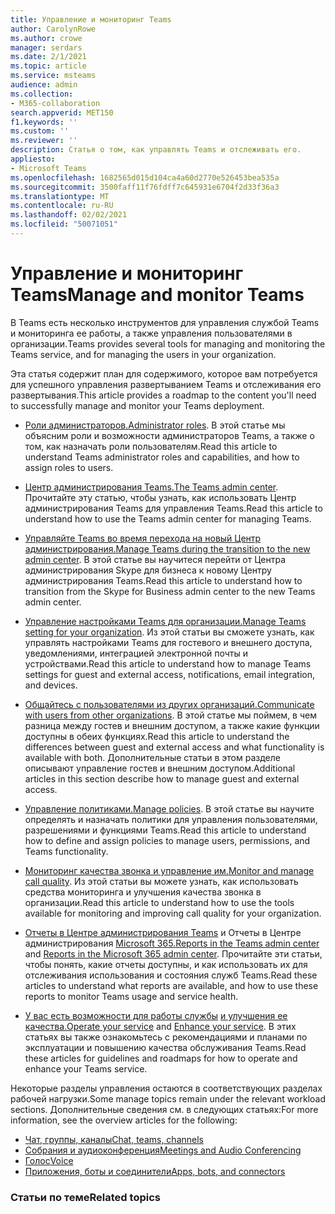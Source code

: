 ```yaml
---
title: Управление и мониторинг Teams
author: CarolynRowe
ms.author: crowe
manager: serdars
ms.date: 2/1/2021
ms.topic: article
ms.service: msteams
audience: admin
ms.collection:
- M365-collaboration
search.appverid: MET150
f1.keywords: ''
ms.custom: ''
ms.reviewer: ''
description: Статья о том, как управлять Teams и отслеживать его.
appliesto:
- Microsoft Teams
ms.openlocfilehash: 1682565d015d104ca4a60d2770e526453bea535a
ms.sourcegitcommit: 3500faff11f76fdff7c645931e6704f2d33f36a3
ms.translationtype: MT
ms.contentlocale: ru-RU
ms.lasthandoff: 02/02/2021
ms.locfileid: "50071051"
---
```

# <a name="manage-and-monitor-teams"></a><span data-ttu-id="9a7d2-103">Управление и мониторинг Teams</span><span class="sxs-lookup"><span data-stu-id="9a7d2-103">Manage and monitor Teams</span></span>

<span data-ttu-id="9a7d2-104">В Teams есть несколько инструментов для управления службой Teams и мониторинга ее работы, а также управления пользователями в организации.</span><span class="sxs-lookup"><span data-stu-id="9a7d2-104">Teams provides several tools for managing and monitoring the Teams service, and for managing the users in your organization.</span></span>

<span data-ttu-id="9a7d2-105">Эта статья содержит план для содержимого, которое вам потребуется для успешного управления развертыванием Teams и отслеживания его развертывания.</span><span class="sxs-lookup"><span data-stu-id="9a7d2-105">This article provides a roadmap to the content you'll need to successfully manage and monitor your Teams deployment.</span></span>

- <span data-ttu-id="9a7d2-106">[Роли администраторов.](using-admin-roles.md)</span><span class="sxs-lookup"><span data-stu-id="9a7d2-106">[Administrator roles](using-admin-roles.md).</span></span> <span data-ttu-id="9a7d2-107">В этой статье мы объясним роли и возможности администраторов Teams, а также о том, как назначать роли пользователям.</span><span class="sxs-lookup"><span data-stu-id="9a7d2-107">Read this article to understand Teams administrator roles and capabilities, and how to assign roles to users.</span></span>

- <span data-ttu-id="9a7d2-108">[Центр администрирования Teams.](manage-teams-in-modern-portal.md)</span><span class="sxs-lookup"><span data-stu-id="9a7d2-108">[The Teams admin center](manage-teams-in-modern-portal.md).</span></span> <span data-ttu-id="9a7d2-109">Прочитайте эту статью, чтобы узнать, как использовать Центр администрирования Teams для управления Teams.</span><span class="sxs-lookup"><span data-stu-id="9a7d2-109">Read this article to understand how to use the Teams admin center for managing Teams.</span></span>  

- <span data-ttu-id="9a7d2-110">[Управляйте Teams во время перехода на новый Центр администрирования.](manage-teams-skypeforbusiness-admin-center.md)</span><span class="sxs-lookup"><span data-stu-id="9a7d2-110">[Manage Teams during the transition to the new admin center](manage-teams-skypeforbusiness-admin-center.md).</span></span> <span data-ttu-id="9a7d2-111">В этой статье вы научитеся перейти от Центра администрирования Skype для бизнеса к новому Центру администрирования Teams.</span><span class="sxs-lookup"><span data-stu-id="9a7d2-111">Read this article to understand how to transition from the Skype for Business admin center to the new Teams admin center.</span></span> 

- <span data-ttu-id="9a7d2-112">[Управление настройками Teams для организации.](enable-features-office-365.md)</span><span class="sxs-lookup"><span data-stu-id="9a7d2-112">[Manage Teams setting for your organization](enable-features-office-365.md).</span></span> <span data-ttu-id="9a7d2-113">Из этой статьи вы сможете узнать, как управлять настройками Teams для гостевого и внешнего доступа, уведомлениями, интеграцией электронной почты и устройствами.</span><span class="sxs-lookup"><span data-stu-id="9a7d2-113">Read this article to understand how to manage Teams settings for guest and external access, notifications, email integration, and devices.</span></span>  

- <span data-ttu-id="9a7d2-114">[Общайтесь с пользователями из других организаций.](communicate-with-users-from-other-organizations.md)</span><span class="sxs-lookup"><span data-stu-id="9a7d2-114">[Communicate with users from other organizations](communicate-with-users-from-other-organizations.md).</span></span> <span data-ttu-id="9a7d2-115">В этой статье мы поймем, в чем разница между гостев и внешним доступом, а также какие функции доступны в обеих функциях.</span><span class="sxs-lookup"><span data-stu-id="9a7d2-115">Read this article to understand the differences between guest and external access and what functionality is available with both.</span></span> <span data-ttu-id="9a7d2-116">Дополнительные статьи в этом разделе описывают управление гостев и внешним доступом.</span><span class="sxs-lookup"><span data-stu-id="9a7d2-116">Additional articles in this section describe how to manage guest and external access.</span></span>

- <span data-ttu-id="9a7d2-117">[Управление политиками.](assign-policies.md)</span><span class="sxs-lookup"><span data-stu-id="9a7d2-117">[Manage policies](assign-policies.md).</span></span> <span data-ttu-id="9a7d2-118">В этой статье вы научите определять и назначать политики для управления пользователями, разрешениями и функциями Teams.</span><span class="sxs-lookup"><span data-stu-id="9a7d2-118">Read this article to understand how to define and assign policies to manage users, permissions, and Teams functionality.</span></span>

- <span data-ttu-id="9a7d2-119">[Мониторинг качества звонка и управление им.](monitor-call-quality-qos.md)</span><span class="sxs-lookup"><span data-stu-id="9a7d2-119">[Monitor and manage call quality](monitor-call-quality-qos.md).</span></span> <span data-ttu-id="9a7d2-120">Из этой статьи вы можете узнать, как использовать средства мониторинга и улучшения качества звонка в организации.</span><span class="sxs-lookup"><span data-stu-id="9a7d2-120">Read this article to understand how to use the tools available for monitoring and improving call quality for your organization.</span></span>

- <span data-ttu-id="9a7d2-121">[Отчеты в Центре администрирования Teams](teams-analytics-and-reports/teams-reporting-reference.md) и Отчеты в Центре администрирования [Microsoft 365.](teams-activity-reports.md)</span><span class="sxs-lookup"><span data-stu-id="9a7d2-121">[Reports in the Teams admin center](teams-analytics-and-reports/teams-reporting-reference.md) and [Reports in the Microsoft 365 admin center](teams-activity-reports.md).</span></span> <span data-ttu-id="9a7d2-122">Прочитайте эти статьи, чтобы понять, какие отчеты доступны, и как использовать их для отслеживания использования и состояния служб Teams.</span><span class="sxs-lookup"><span data-stu-id="9a7d2-122">Read these articles to understand what reports are available, and how to use these reports to monitor Teams usage and service health.</span></span>

- <span data-ttu-id="9a7d2-123">[У вас есть возможности для работы службы](teams-analytics-and-reports/teams-reporting-reference.md) [и улучшения ее качества.](upgrade-enhance-my-service.md)</span><span class="sxs-lookup"><span data-stu-id="9a7d2-123">[Operate your service](teams-analytics-and-reports/teams-reporting-reference.md) and [Enhance your service](upgrade-enhance-my-service.md).</span></span> <span data-ttu-id="9a7d2-124">В этих статьях вы также ознакомьтесь с рекомендациями и планами по эксплуатации и повышению качества обслуживания Teams.</span><span class="sxs-lookup"><span data-stu-id="9a7d2-124">Read these articles for guidelines and roadmaps for how to operate and enhance your Teams service.</span></span>

<span data-ttu-id="9a7d2-125">Некоторые разделы управления остаются в соответствующих разделах рабочей нагрузки.</span><span class="sxs-lookup"><span data-stu-id="9a7d2-125">Some manage topics remain under the relevant workload sections.</span></span> <span data-ttu-id="9a7d2-126">Дополнительные сведения см. в следующих статьях:</span><span class="sxs-lookup"><span data-stu-id="9a7d2-126">For more information, see the overview articles for the following:</span></span>

- [<span data-ttu-id="9a7d2-127">Чат, группы, каналы</span><span class="sxs-lookup"><span data-stu-id="9a7d2-127">Chat, teams, channels</span></span>](deploy-chat-teams-channels-microsoft-teams-landing-page.md)
- [<span data-ttu-id="9a7d2-128">Собрания и аудиоконференция</span><span class="sxs-lookup"><span data-stu-id="9a7d2-128">Meetings and Audio Conferencing</span></span>](deploy-meetings-microsoft-teams-landing-page.md)
- [<span data-ttu-id="9a7d2-129">Голос</span><span class="sxs-lookup"><span data-stu-id="9a7d2-129">Voice</span></span>](cloud-voice-landing-page.md)
- [<span data-ttu-id="9a7d2-130">Приложения, боты и соединители</span><span class="sxs-lookup"><span data-stu-id="9a7d2-130">Apps, bots, and connectors</span></span>](deploy-apps-microsoft-teams-landing-page.md)


### <a name="related-topics"></a><span data-ttu-id="9a7d2-131">Статьи по теме</span><span class="sxs-lookup"><span data-stu-id="9a7d2-131">Related topics</span></span>

